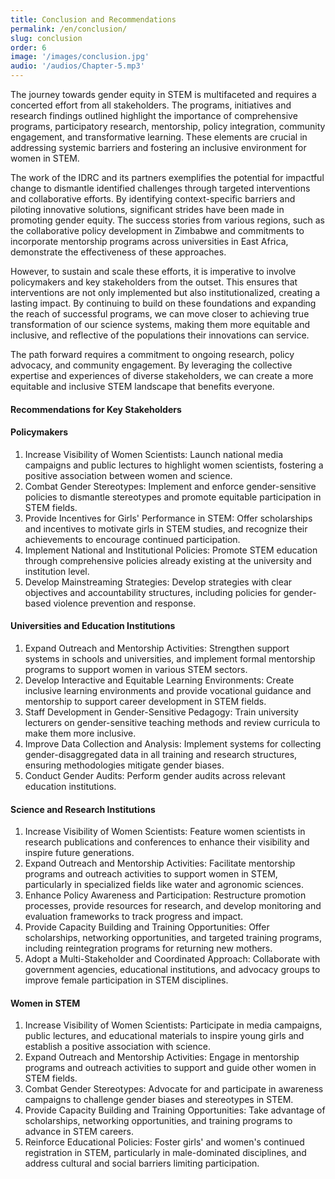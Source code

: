 ```yaml
---
title: Conclusion and Recommendations
permalink: /en/conclusion/
slug: conclusion
order: 6
image: '/images/conclusion.jpg'
audio: '/audios/Chapter-5.mp3'
---
```


<p class="dropcap" data-letter="T">
The journey towards gender equity in STEM is multifaceted and requires a concerted effort from all stakeholders. The programs, initiatives and research findings outlined highlight the importance of comprehensive programs, participatory research, mentorship, policy integration, community engagement, and transformative learning. These elements are crucial in addressing systemic barriers and fostering an inclusive environment for women in STEM.

The work of the IDRC and its partners exemplifies the potential for impactful change to dismantle identified challenges through targeted interventions and collaborative efforts. By identifying context-specific barriers and piloting innovative solutions, significant strides have been made in promoting gender equity. The success stories from various regions, such as the collaborative policy development in Zimbabwe and commitments to incorporate mentorship programs across universities in East Africa, demonstrate the effectiveness of these approaches.

However, to sustain and scale these efforts, it is imperative to involve policymakers and key stakeholders from the outset. This ensures that interventions are not only implemented but also institutionalized, creating a lasting impact. By continuing to build on these foundations and expanding the reach of successful programs, we can move closer to achieving true transformation of our science systems, making them more equitable and inclusive, and reflective of the populations their innovations can service. 

The path forward requires a commitment to ongoing research, policy advocacy, and community engagement. By leveraging the collective expertise and experiences of diverse stakeholders, we can create a more equitable and inclusive STEM landscape that benefits everyone.
</p>

<div class="header-start">
<h4>Recommendations for Key Stakeholders</h4>
</div>

#### Policymakers
1. Increase Visibility of Women Scientists: Launch national media campaigns and public lectures to highlight women scientists, fostering a positive association between women and science.
2. Combat Gender Stereotypes: Implement and enforce gender-sensitive policies to dismantle stereotypes and promote equitable participation in STEM fields.
3. Provide Incentives for Girls' Performance in STEM: Offer scholarships and incentives to motivate girls in STEM studies, and recognize their achievements to encourage continued participation.
4. Implement National and Institutional Policies: Promote STEM education through comprehensive policies already existing at the university and institution level.
5. Develop Mainstreaming Strategies: Develop strategies with clear objectives and accountability structures, including policies for gender-based violence prevention and response.

#### Universities and Education Institutions
1. Expand Outreach and Mentorship Activities: Strengthen support systems in schools and universities, and implement formal mentorship programs to support women in various STEM sectors.
2. Develop Interactive and Equitable Learning Environments: Create inclusive learning environments and provide vocational guidance and mentorship to support career development in STEM fields.
3. Staff Development in Gender-Sensitive Pedagogy: Train university lecturers on gender-sensitive teaching methods and review curricula to make them more inclusive.
4. Improve Data Collection and Analysis: Implement systems for collecting gender-disaggregated data in all training and research structures, ensuring methodologies mitigate gender biases.
5. Conduct Gender Audits: Perform gender audits across relevant education institutions.
 
#### Science and Research Institutions
1. Increase Visibility of Women Scientists: Feature women scientists in research publications and conferences to enhance their visibility and inspire future generations.
2. Expand Outreach and Mentorship Activities: Facilitate mentorship programs and outreach activities to support women in STEM, particularly in specialized fields like water and agronomic sciences.
3. Enhance Policy Awareness and Participation: Restructure promotion processes, provide resources for research, and develop monitoring and evaluation frameworks to track progress and impact.
4. Provide Capacity Building and Training Opportunities: Offer scholarships, networking opportunities, and targeted training programs, including reintegration programs for returning new mothers.
5. Adopt a Multi-Stakeholder and Coordinated Approach: Collaborate with government agencies, educational institutions, and advocacy groups to improve female participation in STEM disciplines.

#### Women in STEM
1. Increase Visibility of Women Scientists: Participate in media campaigns, public lectures, and educational materials to inspire young girls and establish a positive association with science.
2. Expand Outreach and Mentorship Activities: Engage in mentorship programs and outreach activities to support and guide other women in STEM fields.
3. Combat Gender Stereotypes: Advocate for and participate in awareness campaigns to challenge gender biases and stereotypes in STEM.
4. Provide Capacity Building and Training Opportunities: Take advantage of scholarships, networking opportunities, and training programs to advance in STEM careers.
5. Reinforce Educational Policies: Foster girls' and women's continued registration in STEM, particularly in male-dominated disciplines, and address cultural and social barriers limiting participation.
